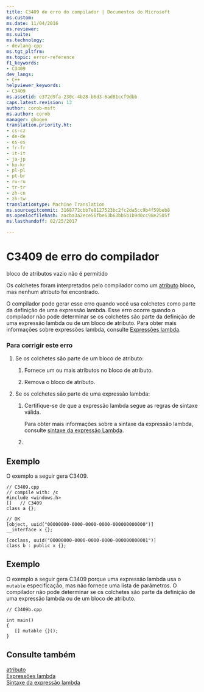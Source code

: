 ```yaml
---
title: C3409 de erro do compilador | Documentos do Microsoft
ms.custom: 
ms.date: 11/04/2016
ms.reviewer: 
ms.suite: 
ms.technology:
- devlang-cpp
ms.tgt_pltfrm: 
ms.topic: error-reference
f1_keywords:
- C3409
dev_langs:
- C++
helpviewer_keywords:
- C3409
ms.assetid: e372d9fa-230c-4b28-b6d3-6ad81ccf9dbb
caps.latest.revision: 13
author: corob-msft
ms.author: corob
manager: ghogen
translation.priority.ht:
- cs-cz
- de-de
- es-es
- fr-fr
- it-it
- ja-jp
- ko-kr
- pl-pl
- pt-br
- ru-ru
- tr-tr
- zh-cn
- zh-tw
translationtype: Machine Translation
ms.sourcegitcommit: 3168772cbb7e8127523bc2fc2da5cc9b4f59beb8
ms.openlocfilehash: aacba3a2ece56fbe63b63bb5b1b9d0cc98e2505f
ms.lasthandoff: 02/25/2017

---
```

# <a name="compiler-error-c3409"></a>C3409 de erro do compilador
bloco de atributos vazio não é permitido  
  
 Os colchetes foram interpretados pelo compilador como um [atributo](../../windows/cpp-attributes-reference.md) bloco, mas nenhum atributo foi encontrado.  
  
 O compilador pode gerar esse erro quando você usa colchetes como parte da definição de uma expressão lambda. Esse erro ocorre quando o compilador não pode determinar se os colchetes são parte da definição de uma expressão lambda ou de um bloco de atributo. Para obter mais informações sobre expressões lambda, consulte [Expressões lambda](../../cpp/lambda-expressions-in-cpp.md).  
  
### <a name="to-correct-this-error"></a>Para corrigir este erro  
  
1.  Se os colchetes são parte de um bloco de atributo:  
  
    1.  Fornece um ou mais atributos no bloco de atributo.  
  
    2.  Remova o bloco de atributo.  
  
2.  Se os colchetes são parte de uma expressão lambda:  
  
    1.  Certifique-se de que a expressão lambda segue as regras de sintaxe válida.  
  
         Para obter mais informações sobre a sintaxe da expressão lambda, consulte [sintaxe da expressão Lambda](../../cpp/lambda-expression-syntax.md).  
  
    2.  
  
## <a name="example"></a>Exemplo  
 O exemplo a seguir gera C3409.  
  
```  
// C3409.cpp  
// compile with: /c  
#include <windows.h>  
[]   // C3409  
class a {};  
  
// OK  
[object, uuid("00000000-0000-0000-0000-000000000000")]  
__interface x {};  
  
[coclass, uuid("00000000-0000-0000-0000-000000000001")]  
class b : public x {};  
```  
  
## <a name="example"></a>Exemplo  
 O exemplo a seguir gera C3409 porque uma expressão lambda usa o `mutable` especificação, mas não fornece uma lista de parâmetros. O compilador não pode determinar se os colchetes são parte da definição de uma expressão lambda ou de um bloco de atributo.  
  
```  
// C3409b.cpp  
  
int main()  
{  
   [] mutable {}();  
}  
```  
  
## <a name="see-also"></a>Consulte também  
 [atributo](../../windows/cpp-attributes-reference.md)   
 [Expressões lambda](../../cpp/lambda-expressions-in-cpp.md)   
 [Sintaxe da expressão lambda](../../cpp/lambda-expression-syntax.md)
